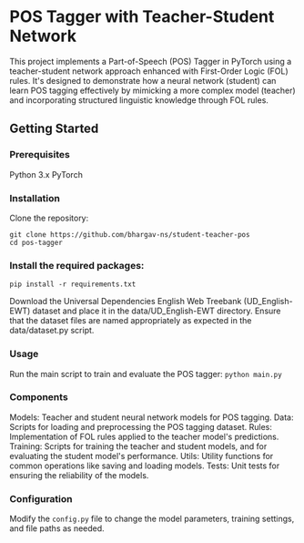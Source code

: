 # POS Tagger with Teacher-Student Network

This project implements a Part-of-Speech (POS) Tagger in PyTorch using a teacher-student network approach enhanced with First-Order Logic (FOL) rules. It's designed to demonstrate how a neural network (student) can learn POS tagging effectively by mimicking a more complex model (teacher) and incorporating structured linguistic knowledge through FOL rules.


## Getting Started
### Prerequisites
Python 3.x
PyTorch

### Installation
Clone the repository:

```git clone https://github.com/bhargav-ns/student-teacher-pos```
<br>
```cd pos-tagger```

### Install the required packages:
```pip install -r requirements.txt```

Download the Universal Dependencies English Web Treebank (UD_English-EWT) dataset and place it in the data/UD_English-EWT directory. Ensure that the dataset files are named appropriately as expected in the data/dataset.py script.

### Usage
Run the main script to train and evaluate the POS tagger:
```python main.py```

### Components
Models: Teacher and student neural network models for POS tagging.
Data: Scripts for loading and preprocessing the POS tagging dataset.
Rules: Implementation of FOL rules applied to the teacher model's predictions.
Training: Scripts for training the teacher and student models, and for evaluating the student model's performance.
Utils: Utility functions for common operations like saving and loading models.
Tests: Unit tests for ensuring the reliability of the models.

### Configuration
Modify the ```config.py``` file to change the model parameters, training settings, and file paths as needed.
